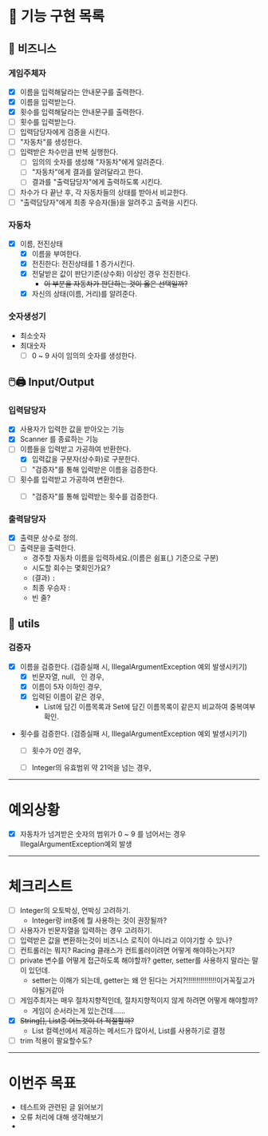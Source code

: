 # 🚀 기능 구현 목록
## 💼 비즈니스
### 게임주체자
- [x] 이름을 입력해달라는 안내문구를 출력한다.
- [x] 이름을 입력받는다.
- [x] 횟수를 입력해달라는 안내문구를 출력한다.
- [ ] 횟수를 입력받는다.
- [ ] 입력담당자에게 검증을 시킨다.
- [ ] "자동차"를 생성한다.
- [ ] 입력받은 차수만큼 반복 실행한다.
   - [ ] 임의의 숫자를 생성해 "자동차"에게 알려준다.
   - [ ] "자동차"에게 결과를 알려달라고 한다.
   - [ ] 결과를 "출력담당자"에게 출력하도록 시킨다.
- [ ] 차수가 다 끝난 후, 각 자동차들의 상태를 받아서 비교한다.
- [ ] "출력담당자"에게 최종 우승자(들)을 알려주고 출력을 시킨다.

### 자동차
- [x] 이름, 전진상태
  - [x] 이름을 부여한다.
  - [x] 전진한다: 전진상태를 1 증가시킨다.
  - [x] 전달받은 값이 판단기준(상수화) 이상인 경우 전진한다.
     - ~~이 부분을 자동차가 판단하는 것이 옳은 선택일까?~~
  - [x] 자신의 상태(이름, 거리)를 알려준다.

### 숫자생성기
- 최소숫자
- 최대숫자
   - [ ] 0 ~ 9 사이 임의의 숫자를 생성한다.

## 🖱️🖨️ Input/Output
### 입력담당자
- [x] 사용자가 입력한 값을 받아오는 기능
- [x] Scanner 를 종료하는 기능
- [ ] 이름들을 입력받고 가공하여 반환한다.
   - [x] 입력값을 구분자(상수화)로 구분한다.
   - [ ] "검증자"를 통해 입력받은 이름을 검증한다.

- [ ] 횟수를 입력받고 가공하여 변환한다.
   - [ ] "검증자"를 통해 입력받는 횟수를 검증한다.



### 출력담당자
- [x] 출력문 상수로 정의.
- [ ] 출력문을 출력한다.
   - 경주할 자동차 이름을 입력하세요.(이름은 쉼표(,) 기준으로 구분)
   - 시도할 회수는 몇회인가요?
   - (결과) ``` : ```
   - 최종 우승자 : 
   - 빈 줄?


## 🔧 utils
### 검증자
- [x] 이름을 검증한다. (검증실패 시, IllegalArgumentException 예외 발생시키기)
  - [x] 빈문자열, null, ``` ```인 경우,
  - [x] 이름이 5자 이하인 경우,
  - [x] 입력된 이름이 같은 경우,
     - List에 담긴 이름목록과 Set에 담긴 이름목록이 같은지 비교하여 중복여부 확인.
- 횟수를 검증한다. (검증실패 시, IllegalArgumentException 예외 발생시키기)
  - [ ] 횟수가 0인 경우,
  - [ ] Integer의 유효범위 약 21억을 넘는 경우,


* * *
# 예외상황
- [x] 자동차가 넘겨받은 숫자의 범위가 0 ~ 9 를 넘어서는 경우 IllegalArgumentException예외 발생


* * *
# 체크리스트
- [ ] Integer의 오토박싱, 언박싱 고려하기.
   - Integer랑 int중에 뭘 사용하는 것이 권장될까?
- [ ] 사용자가 빈문자열을 입력하는 경우 고려하기.
- [ ] 입력받은 값을 변환하는것이 비즈니스 로직이 아니라고 이야기할 수 있나?
- [ ] 컨트롤러는 뭐지? Racing 클래스가 컨트롤러이려면 어떻게 해야하는거지?
- [ ] private 변수를 어떻게 접근하도록 해야할까? getter, setter를 사용하지 말라는 말이 있던데.
   - setter는 이해가 되는데, getter는 왜 안 된다는 거지?!!!!!!!!!!!!!!!이거꼭짚고가야될거같아
- [ ] 게임주최자는 매우 절차지향적인데, 절차지향적이지 않게 하려면 어떻게 해야할까?
   - 게임이 순서라는게 있는건데......
- [x] ~~String[], List<String>중 어느것이 더 적절할까?~~
   - List 컬렉선에서 제공하는 메서드가 많아서, List를 사용하기로 결정
- [ ] trim 적용이 팔요할수도?
* * *
# 이번주 목표
- 테스트와 관련된 글 읽어보기
- 오류 처리에 대해 생각해보기
- 